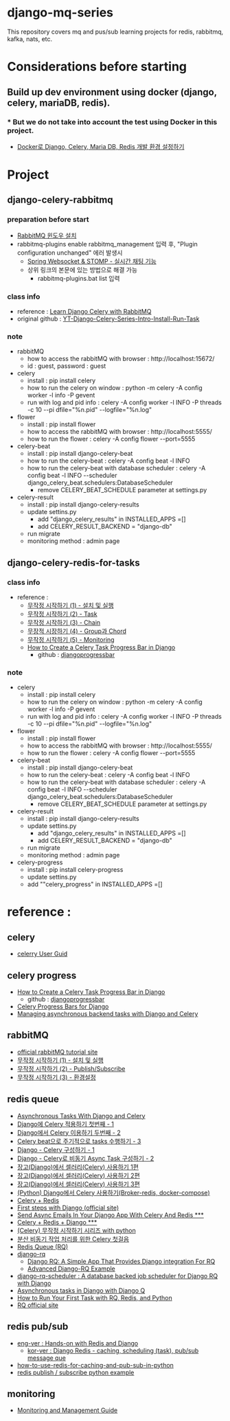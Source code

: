 # django-mq-series

This repository covers mq and pus/sub learning projects for redis, rabbitmq, kafka, nats, etc.

# Considerations before starting

## Build up dev environment using docker (django, celery, mariaDB, redis).

### \* But we do not take into account the test using Docker in this project.

- [Docker로 Django, Celery, Maria DB, Redis 개발 환경 설정하기](https://blog.khtinsoft.xyz/posts/django-celery-mariadb-redis-docker/)

# Project

## django-celery-rabbitmq

### preparation before start

- [RabbitMQ 윈도우 설치](https://afsdzvcx123.tistory.com/entry/RabbitMQ-RabbitMQ-%EC%84%A4%EC%B9%98)
- rabbitmq-plugins enable rabbitmq_management 입력 후, "Plugin configuration unchanged" 에러 발생시
  - [Spring Websocket & STOMP - 실시간 채팅 기능](https://velog.io/@toyou4203/%EC%8B%A4%EC%8B%9C%EA%B0%84-%EC%B1%84%ED%8C%85-%EA%B8%B0%EB%8A%A5)
  - 상위 링크의 본문에 있는 방법으로 해결 가능
    - rabbitmq-plugins.bat list 입력

### class info

- reference : [Learn Django Celery with RabbitMQ](https://www.youtube.com/watch?v=fBfzE0yk97k&list=PLOLrQ9Pn6caz-6WpcBYxV84g9gwptoN20)
- original github : [YT-Django-Celery-Series-Intro-Install-Run-Task](https://github.com/veryacademy/YT-Django-Celery-Series-Intro-Install-Run-Task)

### note
- rabbitMQ
  - how to access the rabbitMQ with browser : http://localhost:15672/
  - id : guest, password : guest
- celery
  - install : pip install celery
  - how to run the celery on window : python -m celery -A config worker -l info -P gevent
  - run with log and pid info : celery -A config worker -l INFO -P threads -c 10 --pi
dfile="%n.pid" --logfile="%n.log"
- flower
  - install : pip install flower
  - how to access the rabbitMQ with browser : http://localhost:5555/
  - how to run the flower : celery -A config flower --port=5555
- celery-beat
  - install : pip install django-celery-beat
  - how to run the celery-beat : celery -A config beat -l INFO
  - how to run the celery-beat with database scheduler : celery -A config beat -l INFO --scheduler django_celery_beat.schedulers:DatabaseScheduler
    - remove CELERY_BEAT_SCHEDULE parameter at settings.py
- celery-result
  - install : pip install django-celery-results
  - update settins.py
    - add "django_celery_results" in INSTALLED_APPS =[]
    - add CELERY_RESULT_BACKEND = "django-db"
  - run migrate
  - monitoring method : admin page

## django-celery-redis-for-tasks
### class info
- reference : 
  - [무작정 시작하기 (1) - 설치 및 실행](https://heodolf.tistory.com/54)
  - [무작정 시작하기 (2) - Task](https://heodolf.tistory.com/63)
  - [무작정 시작하기 (3) - Chain](https://heodolf.tistory.com/65)
  - [무장적 시장하기 (4) - Group과 Chord](https://heodolf.tistory.com/66)
  - [무작정 시작하기 (5) - Monitoring](https://heodolf.tistory.com/73)
  - [How to Create a Celery Task Progress Bar in Django](https://www.youtube.com/watch?v=BbPswIqn2VI)
    - github : [djangoprogressbar](https://github.com/PrettyPrinted/youtube_video_code/tree/master/2020/06/24/How%20to%20Create%20a%20Celery%20Task%20Progress%20Bar%20in%20Django)

### note
- celery
  - install : pip install celery
  - how to run the celery on window : python -m celery -A config worker -l info -P gevent
  - run with log and pid info : celery -A config worker -l INFO -P threads -c 10 --pi
dfile="%n.pid" --logfile="%n.log"
- flower
  - install : pip install flower
  - how to access the rabbitMQ with browser : http://localhost:5555/
  - how to run the flower : celery -A config flower --port=5555
- celery-beat
  - install : pip install django-celery-beat
  - how to run the celery-beat : celery -A config beat -l INFO
  - how to run the celery-beat with database scheduler : celery -A config beat -l INFO --scheduler django_celery_beat.schedulers:DatabaseScheduler
    - remove CELERY_BEAT_SCHEDULE parameter at settings.py
- celery-result
  - install : pip install django-celery-results
  - update settins.py
    - add "django_celery_results" in INSTALLED_APPS =[]
    - add CELERY_RESULT_BACKEND = "django-db"
  - run migrate
  - monitoring method : admin page
- celery-progress
  - install : pip install celery-progress
  - update settins.py
  - add ""celery_progress" in INSTALLED_APPS =[]

# reference :
## celery
- [celerry User Guid](https://docs.celeryq.dev/en/latest/userguide/index.html#guide)

## celery progress
- [How to Create a Celery Task Progress Bar in Django](https://www.youtube.com/watch?v=BbPswIqn2VI)
    - github : [djangoprogressbar](https://github.com/PrettyPrinted/youtube_video_code/tree/master/2020/06/24/How%20to%20Create%20a%20Celery%20Task%20Progress%20Bar%20in%20Django)
- [Celery Progress Bars for Django](https://github.com/czue/celery-progress)
- [Managing asynchronous backend tasks with Django and Celery](https://procogia.com/managing-asynchronous-backend-tasks-with-django-and-celery/)

## rabbitMQ
- [official rabbitMQ tutorial site](https://www.rabbitmq.com/getstarted.html)
- [무작정 시작하기 (1) - 설치 및 실행](https://heodolf.tistory.com/50)
- [무작정 시작하기 (2) - Publish/Subscribe](https://heodolf.tistory.com/51)
- [무작정 시작하기 (3) - 환경설정](https://heodolf.tistory.com/53)

## redis queue
- [Asynchronous Tasks With Django and Celery](https://realpython.com/asynchronous-tasks-with-django-and-celery/)
- [Django에 Celery 적용하기 첫번째 - 1 ](https://lucky516.tistory.com/2)
- [Django에서 Celery 이용하기 두번째 - 2 ](https://lucky516.tistory.com/3)
- [Celery beat으로 주기적으로 tasks 수행하기 - 3 ](https://lucky516.tistory.com/18)
- [Django - Celery 구성하기 - 1 ](https://asecurity.dev/entry/Django-Celery-%EA%B5%AC%EC%84%B1%ED%95%98%EA%B8%B0)
- [Django - Celery로 비동기 Async Task 구성하기 - 2 ](https://asecurity.dev/entry/Django-Celery%EB%A1%9C-%EB%B9%84%EB%8F%99%EA%B8%B0-Async-Task-%EA%B5%AC%EC%84%B1%ED%95%98%EA%B8%B0)
- [장고(Django)에서 셀러리(Celery) 사용하기 1편](https://devlog.jwgo.kr/2019/07/02/using-celery-with-django-1/)
- [장고(Django)에서 셀러리(Celery) 사용하기 2편](https://devlog.jwgo.kr/2019/07/02/using-celery-with-django-2/)
- [장고(Django)에서 셀러리(Celery) 사용하기 3편](https://devlog.jwgo.kr/2019/07/02/using-celery-with-django-3/)
- [(Python) Django에서 Celery 사용하기(Broker-redis, docker-compose)](https://velog.io/@anjaekk/Python-Celery)
- [Celery + Redis](https://velog.io/@nameunzz/Celery-Redis)
- [First steps with Django (official site)](https://docs.celeryq.dev/en/stable/django/first-steps-with-django.html#using-celery-with-django)
- [Send Async Emails In Your Django App With Celery And Redis \*\*\*](https://python.plainenglish.io/send-async-emails-in-your-django-app-with-celery-and-redis-137e0c454a0c)
- [Celery + Redis + Django \*\*\*](https://www.codingforentrepreneurs.com/blog/celery-redis-django/)
- [(Celery) 무작정 시작하기 시리즈 with python](https://heodolf.tistory.com/73)
- [분산 비동기 작업 처리를 위한 Celery 첫걸음](https://jonnung.dev/python/2018/12/22/celery-distributed-task-queue/#gsc.tab=0)
- [Redis Queue (RQ)](https://www.fullstackpython.com/redis-queue-rq.html)
- [django-rq](https://github.com/rq/django-rq)
  - [Django RQ: A Simple App That Provides Django integration For RQ](https://morioh.com/p/1489e396a898)
  - [Advanced Django-RQ Example](https://stuartm.com/2020/05/advanced-django-rq-example/)
- [django-rq-scheduler : A database backed job scheduler for Django RQ with Django](https://snyk.io/advisor/python/django-rq-scheduler#package-footer)
- [Asynchronous tasks in Django with Django Q](https://www.valentinog.com/blog/django-q/)
- [How to Run Your First Task with RQ, Redis, and Python](https://www.twilio.com/blog/first-task-rq-redis-python)
- [RQ official site](https://python-rq.org/docs/)

## redis pub/sub

- [eng-ver : Hands-on with Redis and Django](https://enlear.academy/hands-on-with-redis-and-django-ed7df9104343)
  - [kor-ver : Django Redis - caching, scheduling (task), pub/sub message que](https://velog.io/@qlgks1/Django-Redis-caching-scheduling-task-messaging-celery-async-worker)
- [how-to-use-redis-for-caching-and-pub-sub-in-python](https://betterprogramming.pub/how-to-use-redis-for-caching-and-pub-sub-in-python-3851174f9fb0)
- [redis publish / subscribe python example](https://blog.naver.com/PostView.naver?blogId=pareko&logNo=222528721348&categoryNo=0&parentCategoryNo=0&viewDate=&currentPage=1&postListTopCurrentPage=1&from=postView)

## monitoring

- [Monitoring and Management Guide](https://docs.celeryq.dev/en/latest/userguide/monitoring.html#guide-monitoring)